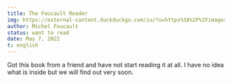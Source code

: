 ```yaml
---
title: The Foucault Reader
img: https://external-content.duckduckgo.com/iu/?u=https%3A%2F%2Fimages-na.ssl-images-amazon.com%2Fimages%2FI%2F416V4Sjr0FL._SY291_BO1%2C204%2C203%2C200_QL40_.jpg&f=1&nofb=1
author: Michel Foucault
status: want to read
date: May 7, 2022
t: english
---
```


Got this book from a friend and have not start reading it at all. I have no idea what is inside but we will find out very soon.